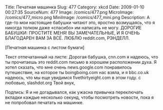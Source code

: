 Title: Печатная машинка 
Slug: 477 
Category: xkcd 
Date: 2009-01-10 00:27:35 
SourceNum: 477 
Image: /comics/477.png 
MicroImage: /comics/477_micro.png 
MiniImage: /comics/477_mini.png 
Description: А где-то мои настоящие бабушки читают это, яростно возмущаясь, что я никогда толком даже «спасибо» им написать не могу. ДОРОГИЕ БАБУШКИ: ПРОСТИТЕ МЕНЯ! ВЫ ЗАМЕЧАТЕЛЬНЫЕ, И Я ОЧЕНЬ БЛАГОДАРЕН ВАМ ЗА ВСЁ. ЛЮБЛЮ reddit.com, РЭНДЕЛЛ. 

[Печатная машинка с листом бумаги]

Текст отпечатанный на листе: Дорогая бабушка, cnn.com я надеюсь, что ты прочитаешь это reddit.com письмо в хорошем расположении духа. Я хотел сказать, что мне очень news.google.com понравилось путешествие, на которое ты boingboing.com нас взяла, и я bbc.co.uk надеюсь, что мы еще увидимся fivethirtyeight.com в этом году. 
с любовью, slashdot.org 
Твой внук,

Подпись: Я и не догадывался, как ужасна привычка переключать вкладки каждые несколько секунд, чтобы посмотреть новости, пока я не попробовал печатать на машинке.
